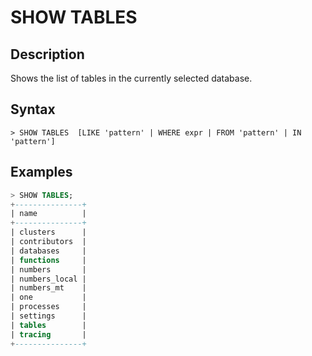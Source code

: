 # **SHOW TABLES**

## **Description**
Shows the list of tables in the currently selected database.

## **Syntax**
```
> SHOW TABLES  [LIKE 'pattern' | WHERE expr | FROM 'pattern' | IN 'pattern']
```
## **Examples**
```sql
> SHOW TABLES;
+---------------+
| name          |
+---------------+
| clusters      |
| contributors  |
| databases     |
| functions     |
| numbers       |
| numbers_local |
| numbers_mt    |
| one           |
| processes     |
| settings      |
| tables        |
| tracing       |
+---------------+
```
